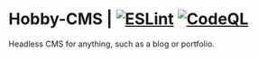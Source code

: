 # Hobby-CMS | [![ESLint](https://github.com/harley-codes/Hobby-CMS/actions/workflows/eslint.yml/badge.svg?branch=main)](https://github.com/harley-codes/Hobby-CMS/actions/workflows/eslint.yml) [![CodeQL](https://github.com/harley-codes/Hobby-CMS/actions/workflows/codeql.yml/badge.svg)](https://github.com/harley-codes/Hobby-CMS/actions/workflows/codeql.yml)
Headless CMS for anything, such as a blog or portfolio.
